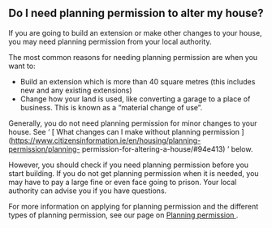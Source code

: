 ##  Do I need planning permission to alter my house?

If you are going to build an extension or make other changes to your house,
you may need planning permission from your local authority.

The most common reasons for needing planning permission are when you want to:

  * Build an extension which is more than 40 square metres (this includes new and any existing extensions) 
  * Change how your land is used, like converting a garage to a place of business. This is known as a “material change of use”. 

Generally, you do not need planning permission for minor changes to your
house. See ‘ [ What changes can I make without planning permission
](https://www.citizensinformation.ie/en/housing/planning-permission/planning-
permission-for-altering-a-house/#94e413) ’ below.

However, you should check if you need planning permission before you start
building. If you do not get planning permission when it is needed, you may
have to pay a large fine or even face going to prison. Your local authority
can advise you if you have questions.

For more information on applying for planning permission and the different
types of planning permission, see our page on [ Planning permission
](/en/housing/planning-permission/planning-permission/) .
